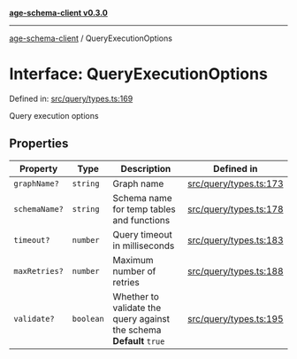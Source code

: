 [**age-schema-client v0.3.0**](../index.md)

***

[age-schema-client](/ageSchemaClient/api-generated/index.md) / QueryExecutionOptions

# Interface: QueryExecutionOptions

Defined in: [src/query/types.ts:169](https://github.com/standardbeagle/ageSchemaClient/blob/main/src/query/types.ts#L169)

Query execution options

## Properties

| Property | Type | Description | Defined in |
| ------ | ------ | ------ | ------ |
| <a id="graphname"></a> `graphName?` | `string` | Graph name | [src/query/types.ts:173](https://github.com/standardbeagle/ageSchemaClient/blob/main/src/query/types.ts#L173) |
| <a id="schemaname"></a> `schemaName?` | `string` | Schema name for temp tables and functions | [src/query/types.ts:178](https://github.com/standardbeagle/ageSchemaClient/blob/main/src/query/types.ts#L178) |
| <a id="timeout"></a> `timeout?` | `number` | Query timeout in milliseconds | [src/query/types.ts:183](https://github.com/standardbeagle/ageSchemaClient/blob/main/src/query/types.ts#L183) |
| <a id="maxretries"></a> `maxRetries?` | `number` | Maximum number of retries | [src/query/types.ts:188](https://github.com/standardbeagle/ageSchemaClient/blob/main/src/query/types.ts#L188) |
| <a id="validate"></a> `validate?` | `boolean` | Whether to validate the query against the schema **Default** `true` | [src/query/types.ts:195](https://github.com/standardbeagle/ageSchemaClient/blob/main/src/query/types.ts#L195) |
